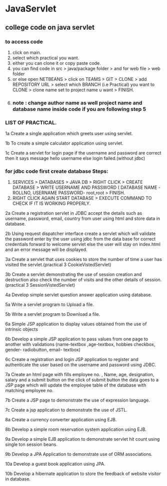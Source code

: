 # JavaServlet
## college code on java servlet
### to access code 
1. click on main.
2. select which practical you want.
3. either you can clone it or copy paste code.
4. you can find code in src > java/package folder > and for web file > web folder 
5. or else open NETBEANS > click on TEAMS > GIT > CLONE > add REPOSITORY URL > select which BRANCH (i.e Practical) you want to CLONE  > clone name set to project name u want > FINISH.
6. ### note : change author name as well project name and database name inside code if you are following step 5
### LIST OF PRACTICAL.
1a Create a single application which greets user using servlet.

1b To create a simple calculator application using servlet.

1c Create a servlet for login page if the username and password are correct then it says message hello username else login failed.(without jdbc)

### for jdbc code first create database Steps:
1. SERVICES > DATABASES > JAVA DB > RIGHT CLICK > CREATE DATABASE > WRITE USERNAME AND PASSWORD ( DATABASE NAME -ROLLNO, USERNAME PASSWORD- root,root > FINISH.
2. RIGHT CLICK AGAIN START DATABASE > EXECUTE COMMAND TO CHECK IF IT IS WORKING PROPERLY.

2a Create a registration servlet in JDBC accept the details such as username, password, email, country from user using html and store data in database.

2b Using request dispatcher interface create a servlet which will validate the password enter by the user using jdbc from the data base for correct credentials forward to welcome servlet else the user will stay on index.html and an error message will be displayed.

3a Create a servlet that uses cookies to store the number of time a user has visited the servlet.(practical 3 CookieVistedServlet)

3b Create a servlet demonstrating the use of session creation and destruction also check the number of visits and the other details of session.(practical 3 SessionVistedServlet)

4a Develop simple servlet question answer application using database.

5a Write a servlet program to Upload a file.

5b Write a servlet program to Download a file.

6a Simple JSP application to display values obtained from the use of intrinsic objects

6b Develop a simple JSP application to pass values from one page to another with validations (name-textbox ,age-textbox, hobbies checkbox, gender- radiobutton, email- textbox)

6c Create a registration and login JSP application to register and authenticate the user based on the username and password using JDBC.

7a Create an html page with fills employee no. , Name, age, designation, salary and a submit button on the click of submit button the data goes to a JSP page which will update the employee table of the database with matching employee no.

7b Create a JSP page to demonstrate the use of expression language.

7c Create a jsp application to demonstrate the use of JSTL. 

8a Create a currency converter application using EJB.

8b Develop a simple room reservation system application using EJB.

9a Develop a simple EJB application to demonstrate servlet hit count using single ton session beans.

9b Develop a JPA Application to demonstrate use of ORM associations.  

10a Develop a guest book application using JPA.

10b Develop a hibernate application to store the feedback of website visitor in database.
